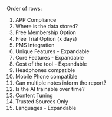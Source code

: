 
Order of rows:
1. APP Compliance
2. Where is the data stored?
3. Free Membership Option
4. Free Trial Option (x days)
5. PMS Integration
6. Unique Features - Expandable
7. Core Features - Expandable
8. Cost of the tool - Expandable
9. Headphones compatible
10. Mobile Phone compatible
11. Can multiple notes inform the report?
12. Is the AI trainable over time?
13. Content Tuning
14. Trusted Sources Only
15. Languages - Expandable

